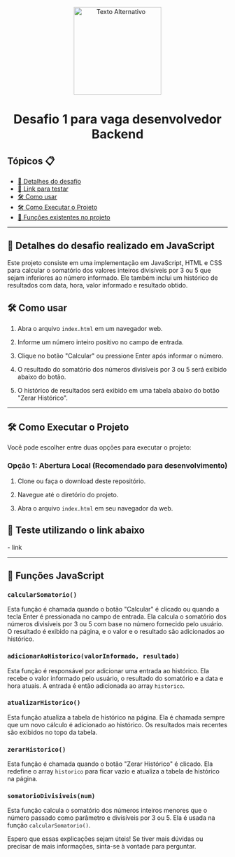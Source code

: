 <p align="center">
  <img src="https://escribo.com/wp-content/uploads/2019/03/Logo-color.png" alt="Texto Alternativo" width="200"/>


</p>

<h1 align="center">Desafio 1 para vaga desenvolvedor Backend</h1>

<h2>Tópicos 📋</h2>

   <p>

   - [📖 Detalhes do desafio](#-detalhes-do-desafio-realizado-em-javascript)
   - [📱 Link para testar](#-teste-utilizando-o-link-abaixo)
   - [🛠️ Como usar](#%EF%B8%8F-como-usar)
   - [🛠️ Como Executar o Projeto](#%EF%B8%8F-como-executar-o-projeto)  
   - [🤔 Funções existentes no projeto](#-funções-javascript)
   </p>

---

<h2>📖 Detalhes do desafio realizado em JavaScript</h2> 

Este projeto consiste em uma implementação em JavaScript, HTML e CSS para calcular o somatório dos valores inteiros divisíveis por 3 ou 5 que sejam inferiores ao número informado. Ele também inclui um histórico de resultados com data, hora, valor informado e resultado obtido.

<h2>🛠️ Como usar</h2> 

1. Abra o arquivo `index.html` em um navegador web.

2. Informe um número inteiro positivo no campo de entrada.

3. Clique no botão "Calcular" ou pressione Enter após informar o número.

4. O resultado do somatório dos números divisíveis por 3 ou 5 será exibido abaixo do botão.

5. O histórico de resultados será exibido em uma tabela abaixo do botão "Zerar Histórico".

---

<h2>🛠️ Como Executar o Projeto</h2> 

Você pode escolher entre duas opções para executar o projeto:

### Opção 1: Abertura Local (Recomendado para desenvolvimento)

1. Clone ou faça o download deste repositório.

2. Navegue até o diretório do projeto.

3. Abra o arquivo `index.html` em seu navegador da web.

<h2>📱 Teste utilizando o link abaixo</h2>
  - link

---
<h2>🤔 Funções JavaScript</h2> 

### `calcularSomatorio()`

Esta função é chamada quando o botão "Calcular" é clicado ou quando a tecla Enter é pressionada no campo de entrada. Ela calcula o somatório dos números divisíveis por 3 ou 5 com base no número fornecido pelo usuário. O resultado é exibido na página, e o valor e o resultado são adicionados ao histórico.

### `adicionarAoHistorico(valorInformado, resultado)`

Esta função é responsável por adicionar uma entrada ao histórico. Ela recebe o valor informado pelo usuário, o resultado do somatório e a data e hora atuais. A entrada é então adicionada ao array `historico`.

### `atualizarHistorico()`

Esta função atualiza a tabela de histórico na página. Ela é chamada sempre que um novo cálculo é adicionado ao histórico. Os resultados mais recentes são exibidos no topo da tabela.

### `zerarHistorico()`

Esta função é chamada quando o botão "Zerar Histórico" é clicado. Ela redefine o array `historico` para ficar vazio e atualiza a tabela de histórico na página.

### `somatorioDivisiveis(num)`

Esta função calcula o somatório dos números inteiros menores que o número passado como parâmetro e divisíveis por 3 ou 5. Ela é usada na função `calcularSomatorio()`.

Espero que essas explicações sejam úteis! Se tiver mais dúvidas ou precisar de mais informações, sinta-se à vontade para perguntar.

